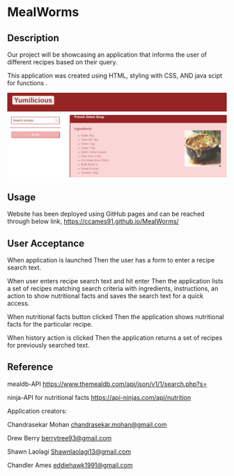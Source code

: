 # MealWorms

## Description
Our project will be showcasing an application that informs the user of different recipes based on their query.


This application was created using HTML, styling with CSS, AND java scipt for functions .

![screenshot](./assets/images/Web%20capture_15-6-2023_201554_.jpeg)

## Usage


Website has been deployed using GitHub pages and can be reached through below link,
https://ccames91.github.io/MealWorms/

## User Acceptance

When application is launched
Then the user has a form to enter a recipe search text.

When user enters recipe search text and hit enter
Then the application lists a set of recipes matching search criteria with ingredients, instructions, an action to show nutritional facts and saves the search text for a quick access. 

When nutritional facts button clicked 
Then the application shows nutritional facts for the particular recipe.

When history action is clicked 
Then the application returns a set of recipes for previously searched text.


## Reference

mealdb-API
https://www.themealdb.com/api/json/v1/1/search.php?s=

ninja-API for nutritional facts
https://api-ninjas.com/api/nutrition

Application creators:

Chandrasekar Mohan
chandrasekar.mohan@gmail.com

Drew Berry
berrytree93@gmail.com

Shawn Laolagi
Shawnlaolagi13@gmail.com

Chandler Ames
eddiehawk1991@gmail.com



